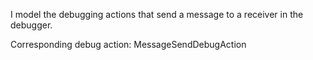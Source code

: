 I model the debugging actions that send a message to a receiver in the debugger.

Corresponding debug action:
MessageSendDebugAction